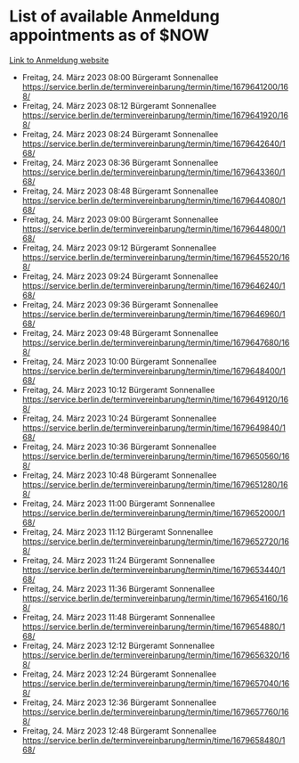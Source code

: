# List of available Anmeldung appointments as of $NOW
[Link to Anmeldung website](https://service.berlin.de/terminvereinbarung/termin/tag.php?termin=1&anliegen[]=120686&dienstleisterlist=122210,122217,327316,122219,327312,122227,327314,122231,327346,122243,327348,122254,122252,329742,122260,329745,122262,329748,122271,327278,122273,327274,122277,327276,330436,122280,327294,122282,327290,122284,327292,122291,327270,122285,327266,122286,327264,122296,327268,150230,329760,122297,327286,122294,327284,122312,329763,122314,329775,122304,327330,122311,327334,122309,327332,317869,122281,327352,122279,329772,122283,122276,327324,122274,327326,122267,329766,122246,327318,122251,327320,122257,327322,122208,327298,122226,327300&herkunft=http%3A%2F%2Fservice.berlin.de%2Fdienstleistung%2F120686%2F)
- Freitag, 24. März 2023 08:00 Bürgeramt Sonnenallee https://service.berlin.de/terminvereinbarung/termin/time/1679641200/168/
- Freitag, 24. März 2023 08:12 Bürgeramt Sonnenallee https://service.berlin.de/terminvereinbarung/termin/time/1679641920/168/
- Freitag, 24. März 2023 08:24 Bürgeramt Sonnenallee https://service.berlin.de/terminvereinbarung/termin/time/1679642640/168/
- Freitag, 24. März 2023 08:36 Bürgeramt Sonnenallee https://service.berlin.de/terminvereinbarung/termin/time/1679643360/168/
- Freitag, 24. März 2023 08:48 Bürgeramt Sonnenallee https://service.berlin.de/terminvereinbarung/termin/time/1679644080/168/
- Freitag, 24. März 2023 09:00 Bürgeramt Sonnenallee https://service.berlin.de/terminvereinbarung/termin/time/1679644800/168/
- Freitag, 24. März 2023 09:12 Bürgeramt Sonnenallee https://service.berlin.de/terminvereinbarung/termin/time/1679645520/168/
- Freitag, 24. März 2023 09:24 Bürgeramt Sonnenallee https://service.berlin.de/terminvereinbarung/termin/time/1679646240/168/
- Freitag, 24. März 2023 09:36 Bürgeramt Sonnenallee https://service.berlin.de/terminvereinbarung/termin/time/1679646960/168/
- Freitag, 24. März 2023 09:48 Bürgeramt Sonnenallee https://service.berlin.de/terminvereinbarung/termin/time/1679647680/168/
- Freitag, 24. März 2023 10:00 Bürgeramt Sonnenallee https://service.berlin.de/terminvereinbarung/termin/time/1679648400/168/
- Freitag, 24. März 2023 10:12 Bürgeramt Sonnenallee https://service.berlin.de/terminvereinbarung/termin/time/1679649120/168/
- Freitag, 24. März 2023 10:24 Bürgeramt Sonnenallee https://service.berlin.de/terminvereinbarung/termin/time/1679649840/168/
- Freitag, 24. März 2023 10:36 Bürgeramt Sonnenallee https://service.berlin.de/terminvereinbarung/termin/time/1679650560/168/
- Freitag, 24. März 2023 10:48 Bürgeramt Sonnenallee https://service.berlin.de/terminvereinbarung/termin/time/1679651280/168/
- Freitag, 24. März 2023 11:00 Bürgeramt Sonnenallee https://service.berlin.de/terminvereinbarung/termin/time/1679652000/168/
- Freitag, 24. März 2023 11:12 Bürgeramt Sonnenallee https://service.berlin.de/terminvereinbarung/termin/time/1679652720/168/
- Freitag, 24. März 2023 11:24 Bürgeramt Sonnenallee https://service.berlin.de/terminvereinbarung/termin/time/1679653440/168/
- Freitag, 24. März 2023 11:36 Bürgeramt Sonnenallee https://service.berlin.de/terminvereinbarung/termin/time/1679654160/168/
- Freitag, 24. März 2023 11:48 Bürgeramt Sonnenallee https://service.berlin.de/terminvereinbarung/termin/time/1679654880/168/
- Freitag, 24. März 2023 12:12 Bürgeramt Sonnenallee https://service.berlin.de/terminvereinbarung/termin/time/1679656320/168/
- Freitag, 24. März 2023 12:24 Bürgeramt Sonnenallee https://service.berlin.de/terminvereinbarung/termin/time/1679657040/168/
- Freitag, 24. März 2023 12:36 Bürgeramt Sonnenallee https://service.berlin.de/terminvereinbarung/termin/time/1679657760/168/
- Freitag, 24. März 2023 12:48 Bürgeramt Sonnenallee https://service.berlin.de/terminvereinbarung/termin/time/1679658480/168/
